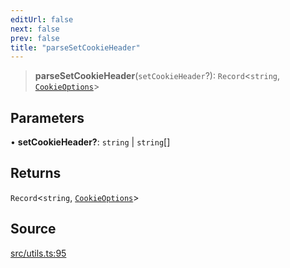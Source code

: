 ```yaml
---
editUrl: false
next: false
prev: false
title: "parseSetCookieHeader"
---
```


> **parseSetCookieHeader**(`setCookieHeader`?): `Record`\<`string`, [`CookieOptions`](../type-aliases/CookieOptions.md)\>

## Parameters

• **setCookieHeader?**: `string` \| `string`[]

## Returns

`Record`\<`string`, [`CookieOptions`](../type-aliases/CookieOptions.md)\>

## Source

[src/utils.ts:95](https://github.com/eddienubes/sagetest/blob/d308ef3/src/utils.ts#L95)
